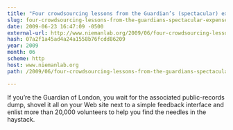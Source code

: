 ```yaml
---
title: "Four crowdsourcing lessons from the Guardian’s (spectacular) expenses-scandal experiment"
slug: four-crowdsourcing-lessons-from-the-guardians-spectacular-expenses
date: 2009-06-23 16:47:09 -0500
external-url: http://www.niemanlab.org/2009/06/four-crowdsourcing-lessons-from-the-guardians-spectacular-expenses-scandal-experiment/
hash: 07a2f1a45ad4a24a1558b76fcdd86209
year: 2009
month: 06
scheme: http
host: www.niemanlab.org
path: /2009/06/four-crowdsourcing-lessons-from-the-guardians-spectacular-expenses-scandal-experiment/

---
```


If you’re the Guardian of London, you wait for the associated public-records dump, shovel it all on your Web site next to a simple feedback interface and enlist more than 20,000 volunteers to help you find the needles in the haystack.
